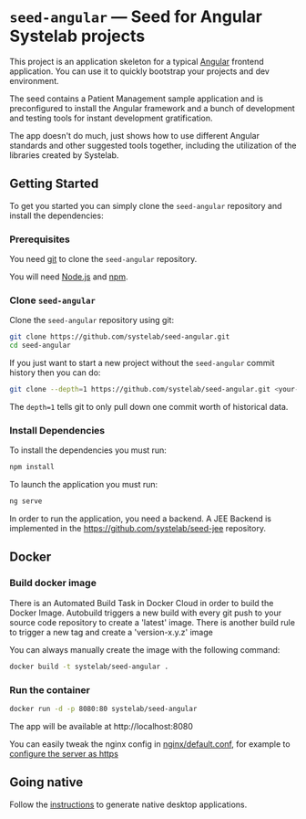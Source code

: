 # `seed-angular` — Seed for Angular Systelab projects

This project is an application skeleton for a typical [Angular][Angular] frontend application. You can use it
to quickly bootstrap your projects and dev environment.

The seed contains a Patient Management sample application and is preconfigured to install the Angular
framework and a bunch of development and testing tools for instant development gratification.

The app doesn't do much, just shows how to use different Angular standards and other suggested tools together, including the utilization of the libraries created by Systelab.

## Getting Started

To get you started you can simply clone the `seed-angular` repository and install the dependencies:

### Prerequisites

You need [git][git] to clone the `seed-angular` repository.

You will need [Node.js][node] and [npm][npm].

### Clone `seed-angular`

Clone the `seed-angular` repository using git:

```bash
git clone https://github.com/systelab/seed-angular.git
cd seed-angular
```

If you just want to start a new project without the `seed-angular` commit history then you can do:

```bash
git clone --depth=1 https://github.com/systelab/seed-angular.git <your-project-name>
```

The `depth=1` tells git to only pull down one commit worth of historical data.

### Install Dependencies

To install the dependencies you must run:

```bash
npm install
```

To launch the application you must run:

```bash
ng serve
```

In order to run the application, you need a backend. A JEE Backend is implemented in the https://github.com/systelab/seed-jee repository.

## Docker

### Build docker image

There is an Automated Build Task in Docker Cloud in order to build the Docker Image. 
Autobuild triggers a new build with every git push to your source code repository to create a 'latest' image.
There is another build rule to trigger a new tag and create a 'version-x.y.z' image

You can always manually create the image with the following command:

```bash
docker build -t systelab/seed-angular . 
```

### Run the container

```bash
docker run -d -p 8080:80 systelab/seed-angular
```

The app will be available at http://localhost:8080

You can easily tweak the nginx config in [nginx/default.conf](nginx/default.conf), for example to [configure the server as https](http://nginx.org/en/docs/http/configuring_https_servers.html)

## Going native

Follow the [instructions](ELECTRON.md) to generate native desktop applications.



[git]: https://git-scm.com/
[npm]: https://www.npmjs.com/
[node]: https://nodejs.org
[Angular]: https://angular.io/
